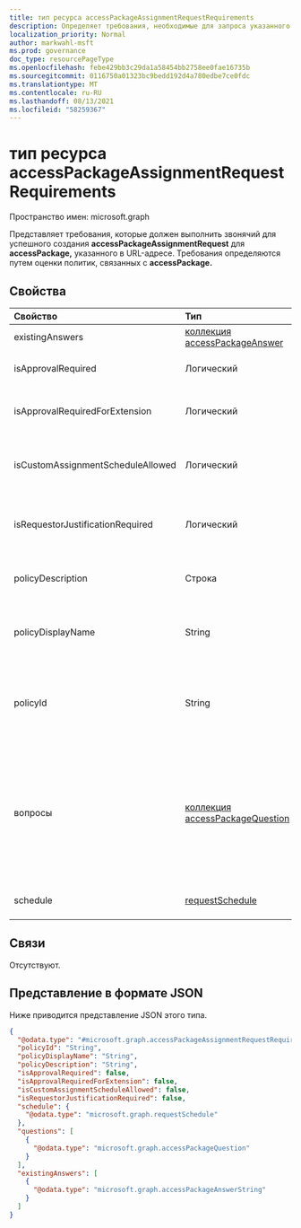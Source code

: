 ```yaml
---
title: тип ресурса accessPackageAssignmentRequestRequirements
description: Определяет требования, необходимые для запроса указанного пакета доступа.
localization_priority: Normal
author: markwahl-msft
ms.prod: governance
doc_type: resourcePageType
ms.openlocfilehash: febe429bb3c29da1a58454bb2758ee0fae16735b
ms.sourcegitcommit: 0116750a01323bc9bedd192d4a780edbe7ce0fdc
ms.translationtype: MT
ms.contentlocale: ru-RU
ms.lasthandoff: 08/13/2021
ms.locfileid: "58259367"
---
```

# <a name="accesspackageassignmentrequestrequirements-resource-type"></a>тип ресурса accessPackageAssignmentRequestRequirements

Пространство имен: microsoft.graph

Представляет требования, которые должен выполнить звонячий для успешного создания **accessPackageAssignmentRequest** для **accessPackage,** указанного в URL-адресе. Требования определяются путем оценки политик, связанных с **accessPackage.** 

## <a name="properties"></a>Свойства
| Свойство                     | Тип                      | Описание |
| :--------------------------- | :------------------------ | :---------- |
| existingAnswers | [коллекция accessPackageAnswer](../resources/accesspackageanswer.md)  | Ответы, которые уже предоставлены. |
| isApprovalRequired | Логический | Указывает, должен ли запрашивать одобрение утвердитель. |
| isApprovalRequiredForExtension  | Логический | Указывает, требуется ли утверждение, если пользователь пытается расширить доступ. |
| isCustomAssignmentScheduleAllowed | Логический | Указывает, разрешено ли запрашивать для настройки настраиваемой расписания. |
| isRequestorJustificationRequired | Логический | Указывает, должен ли запросчик предоставить обоснование при отправке запроса на назначение. |
| policyDescription | Строка | Описание политики, с помощью которую пользователь пытается запрашивать доступ.  |
| policyDisplayName | String | Отображает имя политики, с помощью которого пользователь пытается запрашивать доступ. |
| policyId | String | Идентификатор политики, с которую связаны эти требования. Этот идентификатор можно использовать при создании нового запроса на назначение. |
| вопросы | [коллекция accessPackageQuestion](../resources/accesspackagequestion.md) | Вопросы, настроенные в политике. Вопросы могут быть обязательными или необязательными; Звонители могут определить, является ли вопрос обязательным или необязательным на основе **свойства isRequired** в **accessPackageQuestion.** |
| schedule | [requestSchedule](../resources/requestschedule.md) | Расписание введенных ограничений, если таковые есть. |

## <a name="relationships"></a>Связи
Отсутствуют.

## <a name="json-representation"></a>Представление в формате JSON

Ниже приводится представление JSON этого типа.

<!-- { 
  "blockType": "resource", 
  "@odata.type": "microsoft.graph.accessPackageAssignmentRequestRequirements" 
}-->

``` json
{
  "@odata.type": "#microsoft.graph.accessPackageAssignmentRequestRequirements",
  "policyId": "String",
  "policyDisplayName": "String",
  "policyDescription": "String",
  "isApprovalRequired": false,
  "isApprovalRequiredForExtension": false,
  "isCustomAssignmentScheduleAllowed": false,
  "isRequestorJustificationRequired": false,
  "schedule": {
    "@odata.type": "microsoft.graph.requestSchedule"
  },
  "questions": [
    {
      "@odata.type": "microsoft.graph.accessPackageQuestion"
    }
  ],
  "existingAnswers": [
    {
      "@odata.type": "microsoft.graph.accessPackageAnswerString"
    }
  ]
}
```
